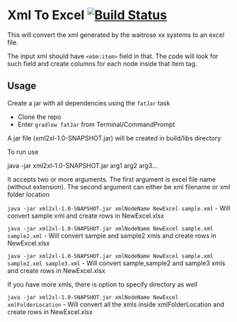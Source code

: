 # Xml To Excel [![Build Status](https://travis-ci.org/phystem/xmltoxl.svg?branch=master)](https://travis-ci.org/phystem/xmltoxl)

This will convert the xml generated by the waitrose xx systems to an excel file. 

The input xml should have `<ebm:item>` field in that. The code will look for such field and create columns for each node inside that item tag.

## Usage

Create a jar with all dependencies using the `fatJar` task

 - Clone the repo
 - Enter `gradlew fatJar` from Terminal/CommandPrompt

A jar file (xml2xl-1.0-SNAPSHOT.jar) will be created in build/libs directory

To run use

java -jar xml2xl-1.0-SNAPSHOT.jar arg1 arg2 arg3...

It accepts two or more arguments. The first argument is excel file name (without extension). The second argument can either be xml filename or xml folder location

`java -jar xml2xl-1.0-SNAPSHOT.jar xmlNodeName NewExcel sample.xml` - Will convert sample xml and create rows in NewExcel.xlsx

`java -jar xml2xl-1.0-SNAPSHOT.jar xmlNodeName NewExcel sample.xml sample2.xml` - Will convert sample and sample2 xmls and create rows in NewExcel.xlsx

`java -jar xml2xl-1.0-SNAPSHOT.jar xmlNodeName NewExcel sample.xml sample2.xml sample3.xml` - Will convert sample,sample2 and sample3 xmls and create rows in NewExcel.xlsx

If you have more xmls, there is option to specify directory as well

`java -jar xml2xl-1.0-SNAPSHOT.jar xmlNodeName NewExcel xmlFolderLocation` - Will convert all the xmls inside xmlFolderLocation and create rows in NewExcel.xlsx


 

